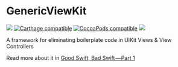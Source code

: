 # GenericViewKit

[![](http://img.shields.io/badge/Swift-2.1-blue.svg)]()
[![Carthage compatible](https://img.shields.io/badge/Carthage-compatible-4BC51D.svg)](https://github.com/Carthage/Carthage)
[![CocoaPods compatible](https://img.shields.io/badge/CocoaPods-compatible-4BC51D.svg)](https://github.com/CocoaPods/CocoaPods) 
[![](http://img.shields.io/badge/operator_overload-nope-green.svg)](https://gist.github.com/duemunk/61e45932dbb1a2ca0954)

A framework for eliminating boilerplate code in UIKit Views & View Controllers

Read more about it in [Good Swift, Bad Swift — Part 1](https://medium.com/p/f58f71da3575/)
